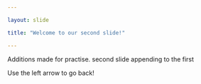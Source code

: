 ```yaml
---

layout: slide

title: "Welcome to our second slide!"

---
```


Additions made for practise. second slide appending to the first

Use the left arrow to go back!
